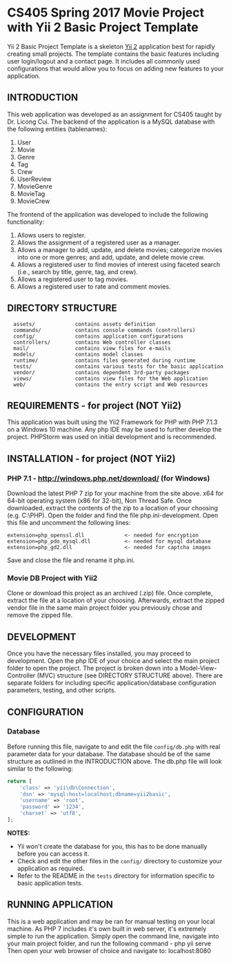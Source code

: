 CS405 Spring 2017 Movie Project with Yii 2 Basic Project Template
=================================================================

Yii 2 Basic Project Template is a skeleton [Yii 2](http://www.yiiframework.com/) application best for
rapidly creating small projects. The template contains the basic features including user login/logout and a contact page.
It includes all commonly used configurations that would allow you to focus on adding new
features to your application.

INTRODUCTION
------------

This web application was developed as an assignment for CS405 taught 
by Dr. Licong Cui. The backend of the application is a MySQL database
with the following entities (tablenames):

1. User
2. Movie
3. Genre
4. Tag
5. Crew
6. UserReview
7. MovieGenre
8. MovieTag
9. MovieCrew

The frontend of the application was developed to include the following 
functionality: 

1. Allows users to register. 
2. Allows the assignment of a registered user as a manager. 
3. Allows a manager to add, update, and delete movies; 
   categorize movies into one or more genres; 
   and add, update, and delete movie crew. 
4. Allows a registered user to find movies of interest using faceted 
   search (i.e., search by title, genre, tag, and crew). 
5. Allows a registered user to tag movies. 
6. Allows a registered user to rate and comment movies. 


DIRECTORY STRUCTURE
-------------------

      assets/             contains assets definition
      commands/           contains console commands (controllers)
      config/             contains application configurations
      controllers/        contains Web controller classes
      mail/               contains view files for e-mails
      models/             contains model classes
      runtime/            contains files generated during runtime
      tests/              contains various tests for the basic application
      vendor/             contains dependent 3rd-party packages
      views/              contains view files for the Web application
      web/                contains the entry script and Web resources


REQUIREMENTS - for project (NOT Yii2)
-------------------------------------

This application was built using the Yii2 Framework for PHP with 
PHP 7.1.3 on a Windows 10 machine. Any php IDE may be used to 
further develop the project. PHPStorm was used on initial development 
and is recommended.


INSTALLATION - for project (NOT Yii2)
-------------------------------------

### PHP 7.1 - http://windows.php.net/download/ (for Windows)

Download the latest PHP 7 zip for your machine from the site above. 
x64 for 64-bit operating system (x86 for 32-bit), Non Thread Safe. 
Once downloaded, extract the contents of the zip to a location of your 
choosing (e.g. C:\PHP\). Open the folder and find the file 
php.ini-development. Open this file and uncomment the following lines:

    extension=php_openssl.dll             <- needed for encryption
    extension=php_pdo_mysql.dll           <- needed for mysql database
    extension=php_gd2.dll                 <- needed for captcha images

Save and close the file and rename it php.ini.

### Movie DB Project with Yii2

Clone or download this project as an archived (.zip) file. Once complete, 
extract the file at a location of your choosing. Afterwards, extract 
the zipped vendor file in the same main project folder you previously 
chose and remove the zipped file.


DEVELOPMENT
-----------

Once you have the necessary files installed, you may proceed to development. 
Open the php IDE of your choice and select the main project folder to 
open the project. The project is broken down into a Model-View-Controller 
(MVC) structure (see DIRECTORY STRUCTURE above). There are separate folders 
for including specific application/database configuration parameters, testing, 
and other scripts. 


CONFIGURATION
-------------

### Database

Before running this file, navigate to and edit the file `config/db.php` 
with real parameter data for your database. The database should be 
of the same structure as outlined in the INTRODUCTION above. The db.php 
file will look similar to the following:

```php
return [
    'class' => 'yii\db\Connection',
    'dsn' => 'mysql:host=localhost;dbname=yii2basic',
    'username' => 'root',
    'password' => '1234',
    'charset' => 'utf8',
];
```

**NOTES:**
- Yii won't create the database for you, this has to be done manually before you can access it.
- Check and edit the other files in the `config/` directory to customize your application as required.
- Refer to the README in the `tests` directory for information specific to basic application tests.


RUNNING APPLICATION
-------------------
This is a web application and may be ran for manual testing on your local 
machine. As PHP 7 includes it's own built in web server, it's extremely 
simple to run the application. Simply open the command line, navigate into 
your main project folder, and run the following command - 
  php yii serve
Then open your web browser of choice and navigate to: localhost:8080
